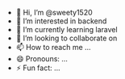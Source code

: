 - 👋 Hi, I’m @sweety1520
- 👀 I’m interested in backend
- 🌱 I’m currently learning laravel
- 💞️ I’m looking to collaborate on 
- 📫 How to reach me ...
- 😄 Pronouns: ...
- ⚡ Fun fact: ...

<!---
sweety1520/sweety1520 is a ✨ special ✨ repository because its `README.md` (this file) appears on your GitHub profile.
You can click the Preview link to take a look at your changes.
--->
